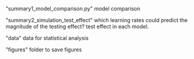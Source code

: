 "summary1_model_comparison.py"
model comparison

"summary2_simulation_test_effect"
which learning rates could predict the magnitude of the testing effect?
test effect in each model.

"data"
data for statistical analysis

"figures"
folder to save figures